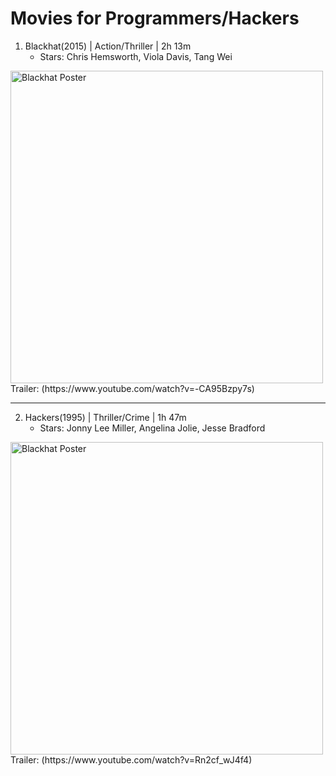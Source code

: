 # Movies for Programmers/Hackers
1. Blackhat(2015) | Action/Thriller | 2h 13m
   - Stars: Chris Hemsworth, Viola Davis, Tang Wei
<img src="https://static1.colliderimages.com/wordpress/wp-content/uploads/2022/03/blackhat.jpg" alt="Blackhat Poster" width="500">
Trailer: (https://www.youtube.com/watch?v=-CA95Bzpy7s)

--------------------

2. Hackers(1995) | Thriller/Crime | 1h 47m
   - Stars: Jonny Lee Miller, Angelina Jolie, Jesse Bradford
<img src="https://m.media-amazon.com/images/M/MV5BNmExMTkyYjItZTg0YS00NWYzLTkwMjItZWJiOWQ2M2ZkYjE4XkEyXkFqcGdeQXVyMTQxNzMzNDI@._V1_.jpg" alt="Blackhat Poster" width="500">
Trailer: (https://www.youtube.com/watch?v=Rn2cf_wJ4f4)
